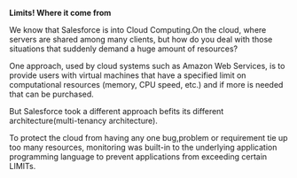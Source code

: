 **Limits! Where it come from**

We know that Salesforce is into Cloud Computing.On the cloud, where servers are shared among many clients, but how do you deal with those situations that suddenly demand a huge amount of resources? 

One approach, used by cloud systems such as Amazon Web Services, is to provide users with virtual machines that have a specified limit on computational resources (memory, CPU speed, etc.) and if more
is needed that can be purchased.

But Salesforce took a different approach befits its different architecture(multi-tenancy architecture).

To protect the cloud from having any one bug,problem or requirement tie up too many resources, monitoring was built-in to the underlying application programming language to prevent applications from exceeding certain LIMITs.